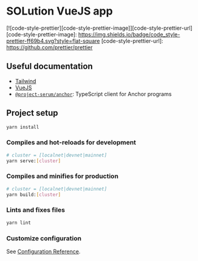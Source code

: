 # SOLution VueJS app

[![code-style-prettier][code-style-prettier-image]][code-style-prettier-url]
[code-style-prettier-image]: https://img.shields.io/badge/code_style-prettier-ff69b4.svg?style=flat-square
[code-style-prettier-url]: https://github.com/prettier/prettier

## Useful documentation

-   [Tailwind](https://tailwindcss.com/docs/installation)
-   [VueJS](https://vuejs.org/)
-   [`@project-serum/anchor`](https://project-serum.github.io/anchor/ts/index.html): TypeScript client for Anchor programs

## Project setup

```bash
yarn install
```

### Compiles and hot-reloads for development

```bash
# cluster = [localnet|devnet|mainnet]
yarn serve:[cluster]
```

### Compiles and minifies for production

```bash
# cluster = [localnet|devnet|mainnet]
yarn build:[cluster]
```

### Lints and fixes files

```bash
yarn lint
```

### Customize configuration

See [Configuration Reference](https://cli.vuejs.org/config/).
